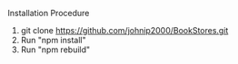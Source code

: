 Installation Procedure
1. git clone https://github.com/johnip2000/BookStores.git
2. Run "npm install"
3. Run "npm rebuild"